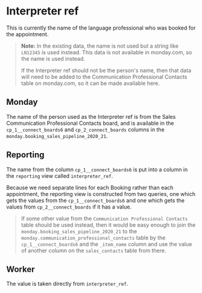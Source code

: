 # Interpreter ref

This is currently the name of the language professional
who was booked for the appointment. 

> **Note:** In the existing data, the name is not used
but a string like `LN12345` is used instead. This data is not 
available in monday.com, so the name is used instead. 
>
> If the Interpreter ref should not be the person's name, then that data
> will need to be added to the Communication Professional Contacts table on monday.com, 
> so it can be made available here.

## Monday

The name of the person used as the Interpreter ref is from the Sales
Communication Professional Contacts board, and is available in the `cp_1__connect_boards6`
and `cp_2_connect_boards` columns in the `monday.booking_sales_pipeline_2020_21`.

## Reporting

The name from the column `cp_1__connect_boards6` is put into
a column in the `reporting` view called `interpreter_ref`.

Because we need separate lines for each Booking rather than
each appointment, the reporting view is constructed from two queries, 
one which gets the values from the `cp_1__connect_boards6` and one 
which gets the values from `cp_2__connect_boards` if it has a value. 

> If some other value from the `Communication Professional Contacts` table should be 
>used instead, then it would be easy enough to join the `monday.booking_sales_pipeline_2020_21`
> to the `monday.communication_professional_contacts` table by the `cp_1__connect_boards6` and
> the `_item_name` column and use the value of another column
> on the `sales_contacts` table from there.

## Worker

The value is taken directly from `interpreter_ref`.